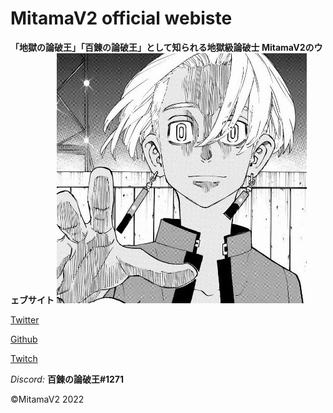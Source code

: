 # MitamaV2 official webiste
**「地獄の論破王」「百錬の論破王」として知られる地獄級論破士 MitamaV2のウェブサイト**
![icon](./assets/icon.jpg)

[Twitter](https://twitter.com/MitamaV2)

[Github](https://github.com/MitamaV2)

[Twitch](https://twitch.tv/MitamaV2)

*Discord:* **百錬の論破王#1271**

©MitamaV2 2022
